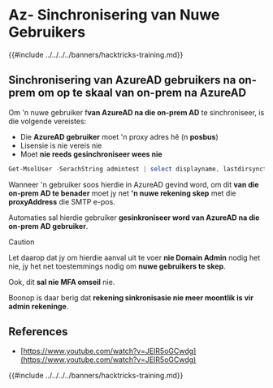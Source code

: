 # Az- Sinchronisering van Nuwe Gebruikers

{{#include ../../../../banners/hacktricks-training.md}}

## Sinchronisering van AzureAD gebruikers na on-prem om op te skaal van on-prem na AzureAD

Om 'n nuwe gebruiker f**van AzureAD na die on-prem AD** te sinchroniseer, is die volgende vereistes:

- Die **AzureAD gebruiker** moet 'n proxy adres hê (n **posbus**)
- Lisensie is nie vereis nie
- Moet **nie reeds gesinchroniseer wees nie**
```powershell
Get-MsolUser -SerachString admintest | select displayname, lastdirsynctime, proxyaddresses, lastpasswordchangetimestamp | fl
```
Wanneer 'n gebruiker soos hierdie in AzureAD gevind word, om dit **van die on-prem AD te benader** moet jy net **'n nuwe rekening skep** met die **proxyAddress** die SMTP e-pos.

Automaties sal hierdie gebruiker **gesinkroniseer word van AzureAD na die on-prem AD gebruiker**.

> [!CAUTION]
> Let daarop dat jy om hierdie aanval uit te voer **nie Domain Admin** nodig het nie, jy het net toestemmings nodig om **nuwe gebruikers te skep**.
>
> Ook, dit **sal nie MFA omseil** nie.
>
> Boonop is daar berig dat **rekening sinkronisasie nie meer moontlik is vir admin rekeninge**.

## References

- [https://www.youtube.com/watch?v=JEIR5oGCwdg](https://www.youtube.com/watch?v=JEIR5oGCwdg)

{{#include ../../../../banners/hacktricks-training.md}}
